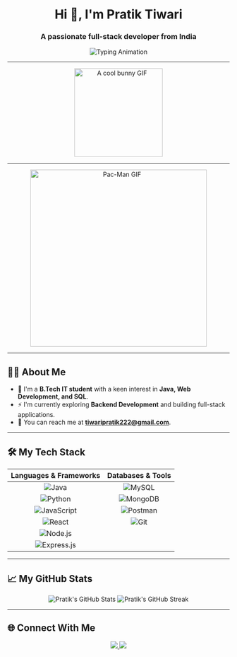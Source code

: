 <h1 align="center">Hi 👋, I'm Pratik Tiwari</h1>
<h3 align="center">A passionate full-stack developer from India</h3>

<p align="center">
  <img src="https://readme-typing-svg.herokuapp.com?font=Fira+Code&size=22&pause=1000&color=36BCF7&center=true&vCenter=true&width=435&lines=Java+Developer;Full+Stack+Web+Developer;Database+Enthusiast;Always+Learning+New+Things" alt="Typing Animation" />
</p>

---

<p align="center">
  <img src="https://raw.githubusercontent.com/pratik-tiwari-001/pratik-tiwari-001/main/assets/bunny.gif" alt="A cool bunny GIF" width="200" />
</p>

---

<p align="center">
  <img src="https://raw.githubusercontent.com/pratik-tiwari-001/pratik-tiwari-001/main/assets/pacman.gif" alt="Pac-Man GIF" width="400" />
</p>

---

## 👨‍💻 About Me

* 🌱 I'm a **B.Tech IT student** with a keen interest in **Java, Web Development, and SQL**.
* ⚡ I'm currently exploring **Backend Development** and building full-stack applications.
* 📧 You can reach me at **tiwaripratik222@gmail.com**.

---

## 🛠️ My Tech Stack

| Languages & Frameworks | Databases & Tools |
| :--------------------: | :---------------: |
| ![Java](https://img.shields.io/badge/Java-007396?style=for-the-badge&logo=java&logoColor=white) | ![MySQL](https://img.shields.io/badge/MySQL-4479A1?style=for-the-badge&logo=mysql&logoColor=white) |
| ![Python](https://img.shields.io/badge/Python-3776AB?style=for-the-badge&logo=python&logoColor=white) | ![MongoDB](https://img.shields.io/badge/MongoDB-47A248?style=for-the-badge&logo=mongodb&logoColor=white) |
| ![JavaScript](https://img.shields.io/badge/JavaScript-F7DF1E?style=for-the-badge&logo=javascript&logoColor=black) | ![Postman](https://img.shields.io/badge/Postman-FF6C37?style=for-the-badge&logo=postman&logoColor=white) |
| ![React](https://img.shields.io/badge/React-61DAFB?style=for-the-badge&logo=react&logoColor=black) | ![Git](https://img.shields.io/badge/Git-F05032?style=for-the-badge&logo=git&logoColor=white) |
| ![Node.js](https://img.shields.io/badge/Node.js-339933?style=for-the-badge&logo=nodedotjs&logoColor=white) | |
| ![Express.js](https://img.shields.io/badge/Express.js-000000?style=for-the-badge&logo=express&logoColor=white) | |

---

## 📈 My GitHub Stats

<p align="center">
  <img src="https://github-readme-stats.vercel.app/api?username=pratiktiwari001&show_icons=true&theme=dark" alt="Pratik's GitHub Stats" />
  <img src="https://github-readme-streak-stats.herokuapp.com/?user=pratiktiwari001&theme=dark" alt="Pratik's GitHub Streak" />
</p>

---

## 🌐 Connect With Me

<p align="center">
  <a href="https://linkedin.com/in/tiwaripratik222" target="_blank">
    <img src="https://img.shields.io/badge/LinkedIn-%230A66C2.svg?&style=for-the-badge&logo=linkedin&logoColor=white" />
  </a>
  <a href="mailto:tiwaripratik222@gmail.com">
    <img src="https://img.shields.io/badge/Gmail-%23D14836.svg?&style=for-the-badge&logo=gmail&logoColor=white" />
  </a>
</p>
